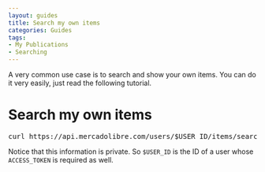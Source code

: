 ```yaml
---
layout: guides
title: Search my own items
categories: Guides
tags:
- My Publications
- Searching
---
```


A very common use case is to search and show your own items. You can do it very easily, just read the following tutorial.

# Search my own items

<pre class="terminal">
curl https://api.mercadolibre.com/users/$USER_ID/items/search?access_token=$ACCESS_TOKEN
</pre>

Notice that this information is private. So `$USER_ID` is the ID of a user whose `ACCESS_TOKEN` is required as well.
